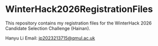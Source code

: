 # WinterHack2026RegistrationFiles
This repository contains my registration files for the WinterHack 2026 Candidate Selection Challenge (Hainan).

Hanyu Li
Email: jp2023213715@qmul.ac.uk

